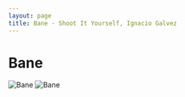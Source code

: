 ```yaml
---
layout: page
title: Bane - Shoot It Yourself, Ignacio Galvez
---
```


# Bane

![Bane](http://assets.farmhouse.co/publishing/1-shoot-it-yourself/images/bane-1.jpg)
![Bane](http://assets.farmhouse.co/publishing/1-shoot-it-yourself/images/bane-2.jpg)
